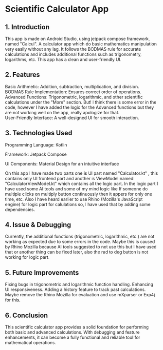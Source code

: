 # Scientific Calculator App
## 1. Introduction
This app is made on Android Studio, using jetpack compose framework, named "Calcul". A calculator app which do basic mathematics manipulation very easily without any lag.  It follows the BODMAS rule for accurate calculations and includes additional functions such as trigonometry, logarithms, etc. This app has a clean and user-friendly UI.

## 2. Features
Basic Arithmetic: Addition, subtraction, multiplication, and division.
BODMAS Rule Implementation: Ensures correct order of operations.
Advanced Functions: Trigonometric, logarithmic, and other scientific calculations under the "More" section.
But! I think there is some error in the code, however I have added the logic for the Advanced functions but they are not working well on the app, really apologize for that.  
User-Friendly Interface: A well-designed UI for smooth interaction.
## 3. Technologies Used
Programming Language: Kotlin

Framework: Jetpack Compose

UI Components: Material Design for an intuitive interface

On this app I have made two parts one is UI part named "Calculator.kt" , this contains only UI frontend part and another is ViewModel named "CalculatorViewModel.kt" which contains all the logic part. In the logic part I have used some AI tools and some of my mind logic like If someone do multiple clicks on multiply button continuously then it appers for only one time, etc.  Also I have heard earlier to use Rhino (Mozilla's JavaScript engine) for logic part for calulations so, I have used that by adding some dependencies.
## 4. Issue & Debugging
Currently, the additional functions (trigonometric, logarithmic, etc.) are not working as expected due to some errors in the code. Maybe this is caused by Rhino Mozilla because AI tools suggested to not use this but I have used that or another thing can be fixed later, also the rad to deg button is not working for logic part.
## 5. Future Improvements
Fixing bugs in trigonometric and logarithmic function handling.
Enhancing UI responsiveness.
Adding a history feature to track past calculations.
Maybe remove the Rhino Mozilla for evaluation and use mXparser or Exp4j for this. 
## 6. Conclusion
This scientific calculator app provides a solid foundation for performing both basic and advanced calculations. With debugging and feature enhancements, it can become a fully functional and reliable tool for mathematical operations.
